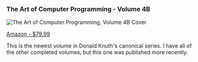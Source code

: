 ### The Art of Computer Programming - Volume 4B

![The Art of Computer Programming, Volume 4B Cover](https://m.media-amazon.com/images/I/51XyzXfbozL._SY342_.jpg)

[Amazon - $79.99](https://www.amazon.com/dp/0201038064/?coliid=I1KOMPLF57MEL9&colid=3VI7UMGVWPOT&psc=1&ref_=list_c_wl_lv_ov_lig_dp_it)

This is the newest volume in Donald Knuth's canonical series. I have all of the other completed volumes, but this one was published more recently.
